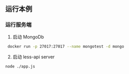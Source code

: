 
## 运行本例

### 运行服务端

1. 启动 MongoDb 

```sh
 docker run -p 27017:27017 --name mongotest -d mongo
```

2. 启动 less-api server

```sh
node ./app.js
```